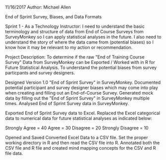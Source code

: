 11/16/2017 
Author: Michael Allen

End of Sprint Survey, Biases, and Data Formats

Sprint 1 - As a Technology Instructor: I need to understand the basic terminology and structure of data from End of Course Surveys from SurveyMonkey so I can apply statistical analyses in the future. I also need to understand the story of where the data came from (potential biases) so I know how it may be relevant to my action or recommendation.

Project Description: To determine if the raw "End of Training Course Survey" Data from SurveyMonkey can be Exported / Worked with in R for Future Statistical Analysis.  To understand the potential biases from survey particpants and survey designers.


Designed Version 1.0 "End of Sprint Survey" in SurveyMonkey. Documented potential participant and survey designer biases which may come into play when creating and filling out an End-of-Course Survey. Generated mock data by filling out the "End of Sprint Survey" in SurveyMonkey multiple times.  Analysed End of Sprint Survey data in SurveyMonkey.

Exported End of Sprint Survey data to Excel. Replaced the Excel categorical data to numerical data for future statistical analyses as indicated below:

Strongly Agree 		= 40
Agree			= 30
Disagree 		= 20
Strongly Disagree	= 10

Opened and Saved Converted Excel Data to a CSV file. Set the proper working directory in R and then read the CSV file into R. 
Annotated both the CSV file and R file and created mind mapping concepts for the CSV and R file data.

